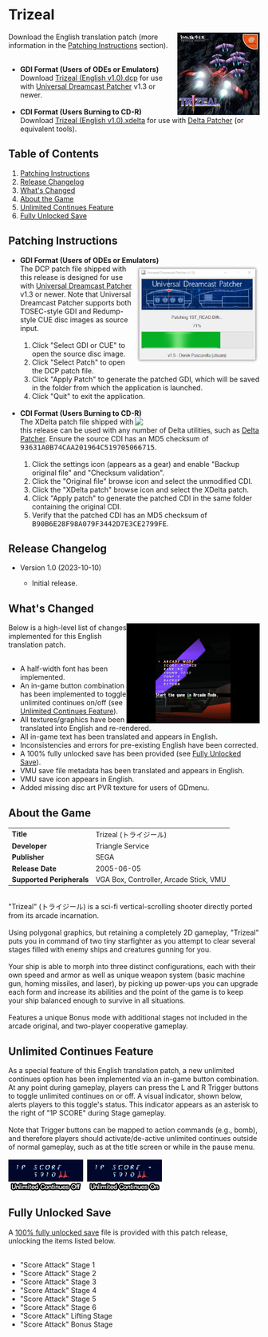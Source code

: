 <h1>Trizeal</h1>
<img width="165" height="165" align="right" src="https://github.com/DerekPascarella/Trizeal-EnglishPatchDreamcast/blob/main/images/cover.jpg?raw=true">Download the English translation patch (more information in the <a href="#patching-instructions">Patching Instructions</a> section).
<br><br>
<ul>
 <li><b>GDI Format (Users of ODEs or Emulators)</b><br>Download <a href="https://github.com/DerekPascarella/Trizeal-EnglishPatchDreamcast/releases/download/1.0/Trizeal.English.v1.0.dcp">Trizeal (English v1.0).dcp</a> for use with <a href="https://github.com/DerekPascarella/UniversalDreamcastPatcher">Universal Dreamcast Patcher</a> v1.3 or newer.</li>
 <br>
 <li><b>CDI Format (Users Burning to CD-R)</b><br>Download <a href="https://github.com/DerekPascarella/Trizeal-EnglishPatchDreamcast/releases/download/1.0/Trizeal.English.v1.0.xdelta">Trizeal (English v1.0).xdelta</a> for use with <a href="https://www.romhacking.net/utilities/704/">Delta Patcher</a> (or equivalent tools).</li>
</ul>

<h2>Table of Contents</h2>

1. [Patching Instructions](#patching-instructions)
2. [Release Changelog](#release-changelog)
3. [What's Changed](#whats-changed)
4. [About the Game](#about-the-game)
5. [Unlimited Continues Feature](#unlimited-continues-feature)
6. [Fully Unlocked Save](#fully-unlocked-save)

<h2>Patching Instructions</h2>
<ul>
 <li><b>GDI Format (Users of ODEs or Emulators)</b><br><img align="right" width="250" src="https://github.com/DerekPascarella/UniversalDreamcastPatcher/blob/main/screenshots/screenshot.png?raw=true">The DCP patch file shipped with this release is designed for use with <a href="https://github.com/DerekPascarella/UniversalDreamcastPatcher">Universal Dreamcast Patcher</a> v1.3 or newer.  Note that Universal Dreamcast Patcher supports both TOSEC-style GDI and Redump-style CUE disc images as source input.<br><br><ol type="1"><li>Click "Select GDI or CUE" to open the source disc image.</li><li>Click "Select Patch" to open the DCP patch file.</li><li>Click "Apply Patch" to generate the patched GDI, which will be saved in the folder from which the application is launched.</li><li>Click "Quit" to exit the application.</li></ol></li>
 <br>
 <li><b>CDI Format (Users Burning to CD-R)</b><br><img align="right" width="250" src="https://i.imgur.com/r4b04e7.png">The XDelta patch file shipped with this release can be used with any number of Delta utilities, such as <a href="https://www.romhacking.net/utilities/704/">Delta Patcher</a>. Ensure the source CDI has an MD5 checksum of <tt>93631A0B74CAA201964C519705066715</tt>.<br><br><ol type="1"><li>Click the settings icon (appears as a gear) and enable "Backup original file" and "Checksum validation".</li><li>Click the "Original file" browse icon and select the unmodified CDI.</li><li>Click the "XDelta patch" browse icon and select the XDelta patch.</li><li>Click "Apply patch" to generate the patched CDI in the same folder containing the original CDI.</li><li>Verify that the patched CDI has an MD5 checksum of <tt>B90B6E28F98A079F3442D7E3CE2799FE</tt>.</ol></li>
</ul>

<h2>Release Changelog</h2>
<ul>
 <li>Version 1.0 (2023-10-10)</li>
 <ul>
  <li>Initial release.</li>
 </ul>
</ul>

<h2>What's Changed</h2>
<img align="right" width="267" height="200" src="https://github.com/DerekPascarella/Trizeal-EnglishPatchDreamcast/blob/main/images/screenshot.png?raw=true">Below is a high-level list of changes implemented for this English translation patch.
<br><br>
<ul>
 <li>A half-width font has been implemented.</li>
 <li>An in-game button combination has been implemented to toggle unlimited continues on/off (see <a href="#unlimited-continues-feature">Unlimited Continues Feature</a>).</li>
 <li>All textures/graphics have been translated into English and re-rendered.</li>
 <li>All in-game text has been translated and appears in English.</li>
 <li>Inconsistencies and errors for pre-existing English have been corrected.</li>
 <li>A 100% fully unlocked save has been provided (see <a href="#fully-unlocked-save">Fully Unlocked Save</a>).</li>
 <li>VMU save file metadata has been translated and appears in English.</li>
 <li>VMU save icon appears in English.</li>
 <li>Added missing disc art PVR texture for users of GDmenu.</li>
</ul>

<h2>About the Game</h2>
<table>
<tr>
<td><b>Title</b></td>
<td>Trizeal (トライジール)</td>
</tr>
<tr>
<td><b>Developer</b></td>
<td>Triangle Service</td>
</tr>
<tr>
<td><b>Publisher</b></td>
<td>SEGA</td>
</tr>
<tr>
<td><b>Release Date</b></td>
<td>2005-06-05</td>
</tr>
<tr>
<td><b>Supported Peripherals</b></td>
<td>VGA Box, Controller, Arcade Stick, VMU</td>
</table>
<br>
"Trizeal" (トライジール) is a sci-fi vertical-scrolling shooter directly ported from its arcade incarnation.
<br><br>
Using polygonal graphics, but retaining a completely 2D gameplay, "Trizeal" puts you in command of two tiny starfighter as you attempt to clear several stages filled with enemy ships and creatures gunning for you.
<br><br>
Your ship is able to morph into three distinct configurations, each with their own speed and armor as well as unique weapon system (basic machine gun, homing missiles, and laser), by picking up power-ups you can upgrade each form and increase its abilities and the point of the game is to keep your ship balanced enough to survive in all situations.
<br><br>
Features a unique Bonus mode with additional stages not included in the arcade original, and two-player cooperative gameplay.

<h2>Unlimited Continues Feature</h2>
As a special feature of this English translation patch, a new unlimited continues option has been implemented via an in-game button combination. At any point during gameplay, players can press the L and R Trigger buttons to toggle unlimited continues on or off. A visual indicator, shown below, alerts players to this toggle's status. This indicator appears as an asterisk to the right of "1P SCORE" during Stage gameplay.
<br><br>
Note that Trigger buttons can be mapped to action commands (e.g., bomb), and therefore players should activate/de-active unlimited continues outside of normal gameplay, such as at the title screen or while in the pause menu.
<br><br>
<img width="308" height="62" src="https://github.com/DerekPascarella/Trizeal-EnglishPatchDreamcast/blob/main/images/unlt_cont_toggle.png?raw=true">

<h2>Fully Unlocked Save</h2>
A <a href="https://github.com/DerekPascarella/Trizeal-EnglishPatchDreamcast/tree/main/save">100% fully unlocked save</a> file is provided with this patch release, unlocking the items listed below.
<br><br>
<ul>
 <li>"Score Attack" Stage 1</li>
 <li>"Score Attack" Stage 2</li>
 <li>"Score Attack" Stage 3</li>
 <li>"Score Attack" Stage 4</li>
 <li>"Score Attack" Stage 5</li>
 <li>"Score Attack" Stage 6</li>
 <li>"Score Attack" Lifting Stage</li>
 <li>"Score Attack" Bonus Stage</li>
</ul>
